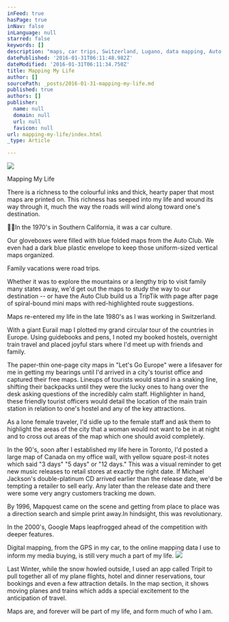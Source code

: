 ```yaml
---
inFeed: true
hasPage: true
inNav: false
inLanguage: null
starred: false
keywords: []
description: "maps, car trips, Switzerland, Lugano, data mapping, Auto Club, Southern California, family travel, lifetime, TripIt, Let's Go, Europe, Tourist Office, travel safety, female traveller"
datePublished: '2016-01-31T06:11:48.982Z'
dateModified: '2016-01-31T06:11:34.750Z'
title: Mapping My Life
author: []
sourcePath: _posts/2016-01-31-mapping-my-life.md
published: true
authors: []
publisher:
  name: null
  domain: null
  url: null
  favicon: null
url: mapping-my-life/index.html
_type: Article

---
```

![](https://the-grid-user-content.s3-us-west-2.amazonaws.com/8d2607e1-af99-43fb-aedb-08b0f19f857a.jpg)

Mapping My Life

There is a richness to the colourful inks and thick, hearty paper that most maps are printed on.  This richness has seeped into my life and
wound its way through it, much the way the roads will wind along toward one's
destination.

In the 1970's in Southern
California, it was a car culture.

Our gloveboxes were filled with blue folded maps from the Auto Club. We even had a dark blue plastic envelope to
keep those uniform-sized vertical maps organized.

Family vacations were road
trips.

Whether it was to explore the
mountains or a lengthy trip to visit family many states away, we'd get out the
maps to study the way to our destination -- or have the Auto Club build us a TripTik with page after page of spiral-bound mini maps with red-highlighted route
suggestions.

Maps re-entered my life in the late
1980's as I was working in Switzerland.

With a giant Eurail map I plotted my grand circular
tour of the countries in Europe. Using
guidebooks and pens, I noted my booked hostels, overnight train travel and
placed joyful stars where I'd meet up with friends and family.

The paper-thin one-page city maps
in "Let's Go Europe" were a lifesaver for me in getting my bearings until I'd
arrived in a city's tourist office and captured their free maps. Lineups of tourists would stand in a snaking
line, shifting their backpacks until they were the lucky ones to hang over the
desk asking questions of the incredibly calm staff. Highlighter in hand, these friendly tourist
officers would detail the location of the main train station in relation to
one's hostel and any of the key attractions.

As a lone female traveler, I'd
sidle up to the female staff and ask them to highlight the areas of the city
that a woman would not want to be in at night and to cross out areas of the map
which one should avoid completely.

In the 90's, soon after I
established my life here in Toronto, I'd posted a large map of Canada on my
office wall, with yellow square post-it notes which said "3 days" "5 days" or
"12 days." This was a visual reminder to get new
music releases to retail stores at exactly the right date. If Michael Jackson's double-platinum CD
arrived earlier than the release date, we'd be tempting a retailer to sell early. Any later than the release date and there
were some very angry customers tracking me down. 

By 1996, Mapquest came on the scene and getting from place to place was a direction search and
simple print away.In hindsight, this was revolutionary.

In the 2000's, Google Maps
leapfrogged ahead of the competition with deeper features.

Digital mapping, from the GPS in my car, to
the online mapping data I use to inform my media buying, is still very much a
part of my life.
![](https://the-grid-user-content.s3-us-west-2.amazonaws.com/2b4a3f57-5718-4de4-b75b-cd244553b4db.jpg)

Last Winter, while the snow howled
outside, I used an app called Tripit to pull together all of my plane flights, hotel and dinner reservations, tour
bookings and even a few attraction details. In the map section, it shows moving planes and trains which adds a
special excitement to the anticipation of travel.

Maps are, and forever will be part of my
life, and form much of who I am.